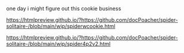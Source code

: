 one day i might figure out this cookie business
  
https://htmlpreview.github.io/?https://github.com/docPoacher/spider-solitaire-/blob/main/wip/spiderwcookie.html

https://htmlpreview.github.io/?https://github.com/docPoacher/spider-solitaire-/blob/main/wip/spider4p2v2.html
